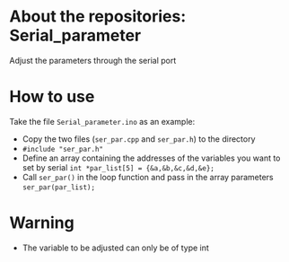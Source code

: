 # About the repositories: Serial_parameter
Adjust the parameters through the serial port

# How to use
Take the file `Serial_parameter.ino` as an example:
+ Copy the two files (`ser_par.cpp` and `ser_par.h`) to the directory
+ `#include "ser_par.h"`
+ Define an array containing the addresses of the variables you want to set by serial
  ```int *par_list[5] = {&a,&b,&c,&d,&e};```
+ Call `ser_par()` in the loop function and pass in the array parameters
  ```ser_par(par_list);```


# Warning
+ The variable to be adjusted can only be of type int
